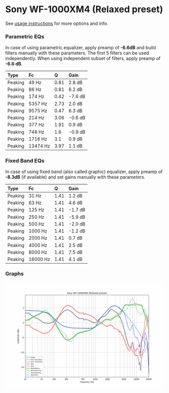 # Sony WF-1000XM4 (Relaxed preset)
See [usage instructions](https://github.com/jaakkopasanen/AutoEq#usage) for more options and info.

### Parametric EQs
In case of using parametric equalizer, apply preamp of **-6.6dB** and build filters manually
with these parameters. The first 5 filters can be used independently.
When using independent subset of filters, apply preamp of **-6.6 dB**.

| Type    | Fc       |    Q | Gain    |
|:--------|:---------|:-----|:--------|
| Peaking | 49 Hz    | 0.81 | 2.8 dB  |
| Peaking | 86 Hz    | 0.81 | 6.2 dB  |
| Peaking | 174 Hz   | 0.42 | -7.6 dB |
| Peaking | 5357 Hz  | 2.73 | 2.0 dB  |
| Peaking | 9575 Hz  | 0.47 | 6.3 dB  |
| Peaking | 214 Hz   | 3.06 | -0.6 dB |
| Peaking | 377 Hz   | 1.91 | 0.9 dB  |
| Peaking | 748 Hz   | 1.6  | -0.9 dB |
| Peaking | 1716 Hz  | 3.1  | 0.9 dB  |
| Peaking | 13474 Hz | 3.97 | 1.1 dB  |

### Fixed Band EQs
In case of using fixed band (also called graphic) equalizer, apply preamp of **-8.3dB**
(if available) and set gains manually with these parameters.

| Type    | Fc       |    Q | Gain    |
|:--------|:---------|:-----|:--------|
| Peaking | 31 Hz    | 1.41 | 1.2 dB  |
| Peaking | 63 Hz    | 1.41 | 4.6 dB  |
| Peaking | 125 Hz   | 1.41 | -1.7 dB |
| Peaking | 250 Hz   | 1.41 | -5.9 dB |
| Peaking | 500 Hz   | 1.41 | -2.0 dB |
| Peaking | 1000 Hz  | 1.41 | -1.2 dB |
| Peaking | 2000 Hz  | 1.41 | 0.7 dB  |
| Peaking | 4000 Hz  | 1.41 | 2.5 dB  |
| Peaking | 8000 Hz  | 1.41 | 7.5 dB  |
| Peaking | 16000 Hz | 1.41 | 4.1 dB  |

### Graphs
![](./Sony%20WF-1000XM4%20(Relaxed%20preset).png)